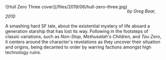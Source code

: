 <!--
.. title: Hull Zero Three
.. slug: hull-zero-three
.. date: 2019-06-17 10:17:46-05:00
.. tags: media,book,fiction,science-fiction,novel
.. type: text
-->

<span style="float: left">
![Hull Zero Three cover](/files/2019/06/hull-zero-three.jpg)
</span>

*by Greg Bear, 2010*

A smashing hard SF tale, about the existential mystery of life aboard a
generation starship that has lost its way. Following in the footsteps of
classic variations, such as _Non-Stop_, _Methusalah's Children_, and _Tau
Zero_, it centers around the character's revelations as they uncover their
situation and origins, being decanted to order by warring factions amongst
high technology ruins.

<br style="clear: both" />

